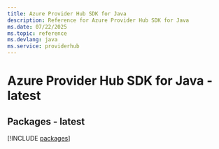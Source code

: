 ```yaml
---
title: Azure Provider Hub SDK for Java
description: Reference for Azure Provider Hub SDK for Java
ms.date: 07/22/2025
ms.topic: reference
ms.devlang: java
ms.service: providerhub
---
```

# Azure Provider Hub SDK for Java - latest
## Packages - latest
[!INCLUDE [packages](provider-hub-index.md)]